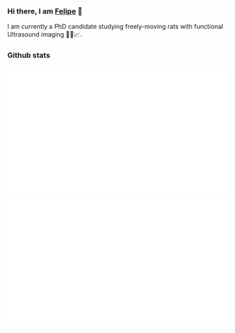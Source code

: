 ### Hi there, I am [Felipe](https://felipecybis.github.io) 👋

<!--
**FelipeCybis/FelipeCybis** is a ✨ _special_ ✨ repository because its `README.md` (this file) appears on your GitHub profile.

Here are some ideas to get you started:

- 🔭 I’m currently working on ...
- 🌱 I’m currently learning ...
- 👯 I’m looking to collaborate on ...
- 🤔 I’m looking for help with ...
- 💬 Ask me about ...
- 📫 How to reach me: ...
- 😄 Pronouns: ...
- ⚡ Fun fact: ...
-->

I am currently a PhD candidate studying freely-moving rats with functional Ultrasound imaging 🐀🩻📈.

### Github stats

![](https://raw.githubusercontent.com/FelipeCybis/github-stats-transparent/output/generated/overview.svg)
![](https://raw.githubusercontent.com/FelipeCybis/github-stats-transparent/output/generated/languages.svg)
